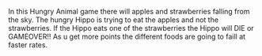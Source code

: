 In this Hungry Animal game there will apples and strawberries falling from the sky. The hungry Hippo is trying to eat the apples and not the strawberries. If the Hippo eats one of the strawberries the Hippo will DIE or GAMEOVER!! As u get more points the different foods are going to faill at faster rates.
